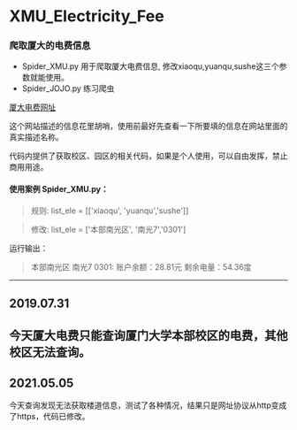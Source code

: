 # XMU_Electricity_Fee

### 爬取厦大的电费信息

- Spider_XMU.py 用于爬取厦大电费信息, 修改xiaoqu,yuanqu,sushe这三个参数就能使用。
- Spider_JOJO.py 练习爬虫


[厦大电费网址](https://elec.xmu.edu.cn/PdmlWebSetup/Pages/SMSMain.aspx)

这个网站描述的信息花里胡哨，使用前最好先查看一下所要填的信息在网站里面的真实描述名称。

代码内提供了获取校区、园区的相关代码，如果是个人使用，可以自由发挥，禁止商用用途。

#### 使用案例 Spider_XMU.py：
> 规则: list_ele = [['xiaoqu', 'yuanqu','sushe']]

> 修改: list_ele = ['本部南光区', '南光7','0301']


运行输出：

>本部南光区 南光7 0301:    账户余额：28.81元    剩余电量：54.36度

----------------------------------------------------------
## 2019.07.31

今天厦大电费只能查询厦门大学本部校区的电费，其他校区无法查询。
----------------------------------------------------------
## 2021.05.05

今天查询发现无法获取楼道信息，测试了各种情况，结果只是网址协议从http变成了https，代码已修改。
